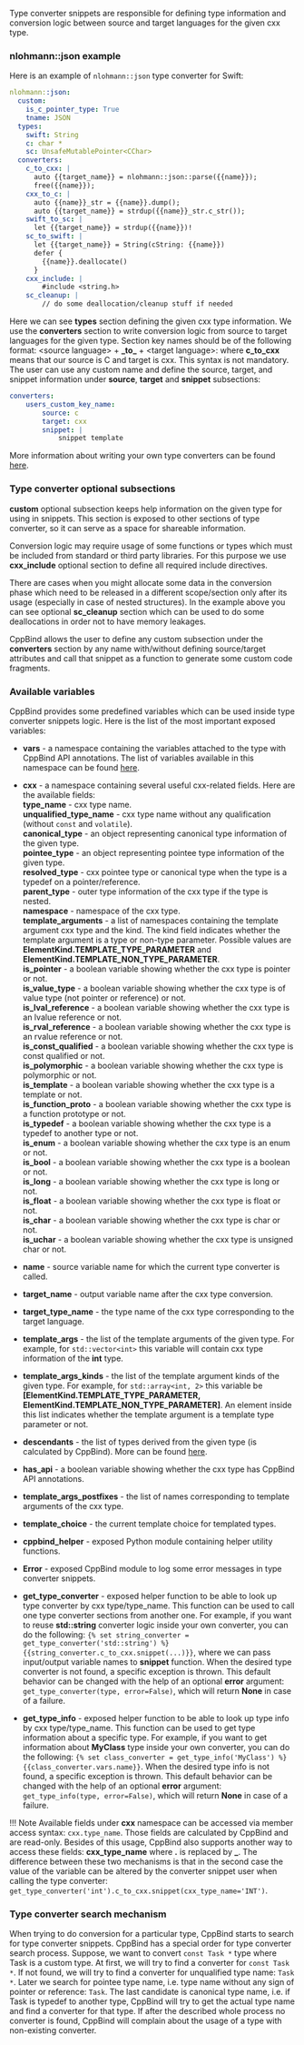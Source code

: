 Type converter snippets are responsible for defining type information
and conversion logic between source and target languages for the given
cxx type.

### nlohmann::json example

Here is an example of `nlohmann::json` type converter for Swift:

``` yaml
nlohmann::json:
  custom:
    is_c_pointer_type: True
    tname: JSON
  types:
    swift: String
    c: char *
    sc: UnsafeMutablePointer<CChar>
  converters:
    c_to_cxx: |
      auto {{target_name}} = nlohmann::json::parse({{name}});
      free({{name}});
    cxx_to_c: |
      auto {{name}}_str = {{name}}.dump();
      auto {{target_name}} = strdup({{name}}_str.c_str());
    swift_to_sc: |
      let {{target_name}} = strdup({{name}})!
    sc_to_swift: |
      let {{target_name}} = String(cString: {{name}})
      defer {
        {{name}}.deallocate()
      }
    cxx_include: |
        #include <string.h>
    sc_cleanup: |
        // do some deallocation/cleanup stuff if needed
```

Here we can see **types** section defining the given cxx type
information. We use the **converters** section to write conversion logic
from source to target languages for the given type. Section key names
should be of the following format: <source language\> + **\_to\_** +
<target language\>: where **c_to_cxx** means that our source is C and
target is cxx. This syntax is not mandatory. The user can use any custom
name and define the source, target, and snippet information under
**source**, **target** and **snippet** subsections:

``` yaml
converters:
    users_custom_key_name:
        source: c
        target: cxx
        snippet: |
            snippet template
```

More information about writing your own type converters can be found
[here](../../advanced_topics/cppbind_snippets/custom_types.md).

### Type converter optional subsections

**custom** optional subsection keeps help information on the given type
for using in snippets. This section is exposed to other sections of type
converter, so it can serve as a space for shareable information.

Conversion logic may require usage of some functions or types which must
be included from standard or third party libraries. For this purpose we
use **cxx_include** optional section to define all required include
directives.

There are cases when you might allocate some data in the conversion
phase which need to be released in a different scope/section only after
its usage (especially in case of nested structures). In the example
above you can see optional **sc_cleanup** section which can be used to
do some deallocations in order not to have memory leakages.

CppBind allows the user to define any custom subsection under the
**converters** section by any name with/without defining source/target
attributes and call that snippet as a function to generate some custom
code fragments.

### Available variables

CppBind provides some predefined variables which can be used inside type
converter snippets logic. Here is the list of the most important exposed
variables:

- **vars** - a namespace containing the variables attached to the
    type with CppBind API annotations. The list of variables available in this namespace can be found
    [here](../../main_features/var_def.md).

- **cxx** - a namespace containing several useful cxx-related
    fields. Here are the available fields: <br />
    **type_name** - cxx type name. <br />
    **unqualified_type_name** - cxx type name without any
    qualification (without `const` and `volatile`). <br />
    **canonical_type** - an object representing canonical type
    information of the given type. <br />
    **pointee_type** - an object representing pointee type
    information of the given type. <br />
    **resolved_type** - cxx pointee type or canonical
    type when the type is a typedef on a pointer/reference. <br />
    **parent_type** - outer type information of the cxx type if
    the type is nested. <br />
    **namespace** - namespace of the cxx type. <br />
    **template_arguments** - a list of namespaces containing the
    template argument cxx type and the kind. The kind field indicates
    whether the template argument is a type or non-type parameter.
    Possible values are **ElementKind.TEMPLATE_TYPE_PARAMETER** and
    **ElementKind.TEMPLATE_NON_TYPE_PARAMETER**. <br />
    **is_pointer** - a boolean variable showing whether the cxx type
    is pointer or not. <br />
    **is_value_type** - a boolean variable showing whether the cxx
    type is of value type (not pointer or reference) or not. <br />
    **is_lval_reference** - a boolean variable showing whether the cxx
    type is an lvalue reference or not. <br />
    **is_rval_reference** - a boolean variable showing whether the cxx
    type is an rvalue reference or not. <br />
    **is_const_qualified** - a boolean variable showing whether the
    cxx type is const qualified or not. <br />
    **is_polymorphic** - a boolean variable showing whether the cxx
    type is polymorphic or not. <br />
    **is_template** - a boolean variable showing whether the cxx type
    is a template or not. <br />
    **is_function_proto** - a boolean variable showing whether the cxx type
    is a function prototype or not. <br />
    **is_typedef** - a boolean variable showing whether the cxx type
    is a typedef to another type or not. <br />
    **is_enum** - a boolean variable showing whether the cxx type
    is an enum or not. <br />
    **is_bool** - a boolean variable showing whether the cxx type
    is a boolean or not. <br />
    **is_long** - a boolean variable showing whether the cxx type
    is long or not. <br />
    **is_float** - a boolean variable showing whether the cxx type
    is float or not. <br />
    **is_char** - a boolean variable showing whether the cxx type
    is char or not. <br />
    **is_uchar** - a boolean variable showing whether the cxx type
    is unsigned char or not.

- **name** - source variable name for which the current type
    converter is called.

- **target_name** - output variable name after the cxx type
    conversion.

- **target_type_name** - the type name of the cxx type corresponding
    to the target language.

- **template_args** - the list of the template arguments of the
    given type. For example, for `std::vector<int>` this variable will contain
    cxx type information of the **int** type.

- **template_args_kinds** - the list of the template argument kinds of the
    given type. For example, for `std::array<int, 2>` this variable be
    **[ElementKind.TEMPLATE_TYPE_PARAMETER, ElementKind.TEMPLATE_NON_TYPE_PARAMETER]**.
    An element inside this list indicates whether the template argument is a
    template type parameter or not.

- **descendants** - the list of types derived from the given type
    (is calculated by CppBind). More can be found
    [here](../../main_features/object_type_preservation.md).

- **has_api** - a boolean variable showing whether the cxx type has CppBind
    API annotations.

- **template_args_postfixes** - the list of names corresponding to
    template arguments of the cxx type.

- **template_choice** - the current template choice for templated types.

- **cppbind_helper** - exposed Python module containing helper utility
    functions.

- **Error** - exposed CppBind module to log some error messages in
    type converter snippets.

- **get_type_converter** - exposed helper function to be able to
    look up type converter by cxx type/type_name.
    This function can be used to call one type converter sections from
    another one.
    For example, if you want to reuse **std::string** converter logic
    inside your own converter, you can do the following:
    `{% set string_converter = get_type_converter('std::string') %}`
    `{{string_converter.c_to_cxx.snippet(...)}}`, where we can pass
    input/output variable names to **snippet** function.
    When the desired type converter is not found, a specific exception
    is thrown. This default behavior can be changed with the help of an
    optional **error** argument: `get_type_converter(type, error=False)`,
    which will return **None** in case of a failure.

- **get_type_info** - exposed helper function to be able to
    look up type info by cxx type/type_name.
    This function can be used to get type information about a specific type.
    For example, if you want to get information about **MyClass** type
    inside your own converter, you can do the following:
    `{% set class_converter = get_type_info('MyClass') %}`
    `{{class_converter.vars.name}}`.
    When the desired type info is not found, a specific exception
    is thrown. This default behavior can be changed with the help of an
    optional **error** argument: `get_type_info(type, error=False)`,
    which will return **None** in case of a failure.

!!! Note
    Available fields under **cxx** namespace can be accessed via member
    access syntax: `cxx.type_name`. Those fields are calculated by CppBind
    and are read-only. Besides of this usage, CppBind also supports another
    way to access these fields: **cxx_type_name** where **.** is replaced by
    **\_**. The difference between these two mechanisms is that in the
    second case the value of the variable can be altered by the converter
    snippet user when calling the type converter:
    `get_type_converter('int').c_to_cxx.snippet(cxx_type_name='INT')`.

### Type converter search mechanism

When trying to do conversion for a particular type, CppBind starts to
search for type converter snippets. CppBind has a special order for type
converter search process. Suppose, we want to convert `const Task *`
type where Task is a custom type. At first, we will try to find a
converter for `const Task *`. If not found, we will try to find a
converter for unqualified type name: `Task *`. Later we search for
pointee type name, i.e. type name without any sign of pointer or
reference: `Task`. The last candidate is canonical type name, i.e. if
Task is typedef to another type, CppBind will try to get the actual type
name and find a converter for that type. If after the described whole
process no converter is found, CppBind will complain about the usage of
a type with non-existing converter.
